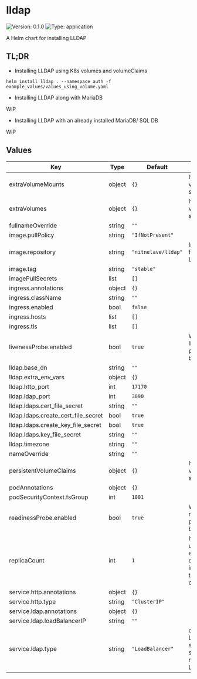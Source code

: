 # lldap

![Version: 0.1.0](https://img.shields.io/badge/Version-0.1.0-informational?style=flat-square) ![Type: application](https://img.shields.io/badge/Type-application-informational?style=flat-square)

A Helm chart for installing LLDAP

## TL;DR

* Installing LLDAP using K8s volumes and volumeClaims

```
helm install lldap . --namespace auth -f example_values/values_using_volume.yaml
```

* Installing LLDAP along with MariaDB

WIP

* Installing LLDAP with an already installed MariaDB/ SQL DB

WIP

## Values

| Key | Type | Default | Description |
|-----|------|---------|-------------|
| extraVolumeMounts | object | `{}` | If using volume to store data |
| extraVolumes | object | `{}` | If using volume to store data |
| fullnameOverride | string | `""` |  |
| image.pullPolicy | string | `"IfNotPresent"` |  |
| image.repository | string | `"nitnelave/lldap"` | Image to use for deploying LLDAP |
| image.tag | string | `"stable"` |  |
| imagePullSecrets | list | `[]` |  |
| ingress.annotations | object | `{}` |  |
| ingress.className | string | `""` |  |
| ingress.enabled | bool | `false` |  |
| ingress.hosts | list | `[]` |  |
| ingress.tls | list | `[]` |  |
| livenessProbe.enabled | bool | `true` | Whether liveness probe should be used |
| lldap.base_dn | string | `""` |  |
| lldap.extra_env_vars | object | `{}` |  |
| lldap.http_port | int | `17170` |  |
| lldap.ldap_port | int | `3890` |  |
| lldap.ldaps.cert_file_secret | string | `""` |  |
| lldap.ldaps.create_cert_file_secret | bool | `true` |  |
| lldap.ldaps.create_key_file_secret | bool | `true` |  |
| lldap.ldaps.key_file_secret | string | `""` |  |
| lldap.timezone | string | `""` |  |
| nameOverride | string | `""` |  |
| persistentVolumeClaims | object | `{}` | If using volume to store data |
| podAnnotations | object | `{}` |  |
| podSecurityContext.fsGroup | int | `1001` |  |
| readinessProbe.enabled | bool | `true` | Whether readiness probe should be used |
| replicaCount | int | `1` | If you are not using an external DB, do not increase this to more than one |
| service.http.annotations | object | `{}` |  |
| service.http.type | string | `"ClusterIP"` |  |
| service.ldap.annotations | object | `{}` |  |
| service.ldap.loadBalancerIP | string | `""` |  |
| service.ldap.type | string | `"LoadBalancer"` | default is LoadBalancer so that services can reach the LDAP service  |
